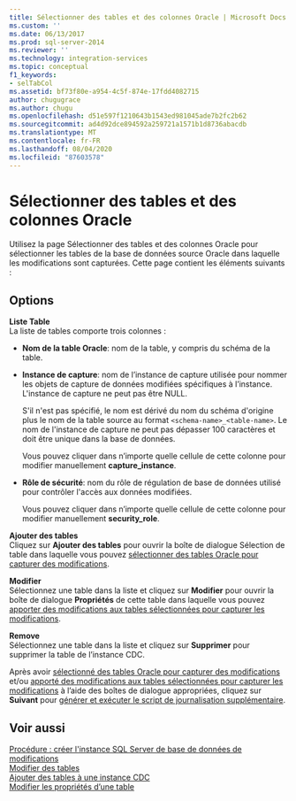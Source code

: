 ```yaml
---
title: Sélectionner des tables et des colonnes Oracle | Microsoft Docs
ms.custom: ''
ms.date: 06/13/2017
ms.prod: sql-server-2014
ms.reviewer: ''
ms.technology: integration-services
ms.topic: conceptual
f1_keywords:
- selTabCol
ms.assetid: bf73f80e-a954-4c5f-874e-17fdd4082715
author: chugugrace
ms.author: chugu
ms.openlocfilehash: d51e597f1210643b1543ed981045ade7b2fc2b62
ms.sourcegitcommit: ad4d92dce894592a259721a1571b1d8736abacdb
ms.translationtype: MT
ms.contentlocale: fr-FR
ms.lasthandoff: 08/04/2020
ms.locfileid: "87603578"
---
```

# <a name="select-oracle-tables-and-columns"></a>Sélectionner des tables et des colonnes Oracle
  Utilisez la page Sélectionner des tables et des colonnes Oracle pour sélectionner les tables de la base de données source Oracle dans laquelle les modifications sont capturées. Cette page contient les éléments suivants :  
  
## <a name="options"></a>Options  
 **Liste Table**  
 La liste de tables comporte trois colonnes :  
  
-   **Nom de la table Oracle**: nom de la table, y compris du schéma de la table.  
  
-   **Instance de capture**: nom de l’instance de capture utilisée pour nommer les objets de capture de données modifiées spécifiques à l’instance. L'instance de capture ne peut pas être NULL.  
  
     S'il n'est pas spécifié, le nom est dérivé du nom du schéma d'origine plus le nom de la table source au format `<schema-name>_<table-name>`. Le nom de l'instance de capture ne peut pas dépasser 100 caractères et doit être unique dans la base de données.  
  
     Vous pouvez cliquer dans n’importe quelle cellule de cette colonne pour modifier manuellement **capture_instance**.  
  
-   **Rôle de sécurité**: nom du rôle de régulation de base de données utilisé pour contrôler l'accès aux données modifiées.  
  
     Vous pouvez cliquer dans n’importe quelle cellule de cette colonne pour modifier manuellement **security_role**.  
  
 **Ajouter des tables**  
 Cliquez sur **Ajouter des tables** pour ouvrir la boîte de dialogue Sélection de table dans laquelle vous pouvez [sélectionner des tables Oracle pour capturer des modifications](select-oracle-tables-for-capturing-changes.md).  
  
 **Modifier**  
 Sélectionnez une table dans la liste et cliquez sur **Modifier** pour ouvrir la boîte de dialogue **Propriétés** de cette table dans laquelle vous pouvez [apporter des modifications aux tables sélectionnées pour capturer les modifications](make-changes-to-the-tables-selected-for-capturing-changes.md).  
  
 **Remove**  
 Sélectionnez une table dans la liste et cliquez sur **Supprimer** pour supprimer la table de l’instance CDC.  
  
 Après avoir [sélectionné des tables Oracle pour capturer des modifications](select-oracle-tables-for-capturing-changes.md) et/ou [apporté des modifications aux tables sélectionnées pour capturer les modifications](make-changes-to-the-tables-selected-for-capturing-changes.md) à l’aide des boîtes de dialogue appropriées, cliquez sur **Suivant** pour [générer et exécuter le script de journalisation supplémentaire](generate-and-run-the-supplemental-logging-script.md).  
  
## <a name="see-also"></a>Voir aussi  
 [Procédure : créer l'instance SQL Server de base de données de modifications](how-to-create-the-sql-server-change-database-instance.md)   
 [Modifier des tables](edit-tables.md)   
 [Ajouter des tables à une instance CDC](add-tables-to-a-cdc-instance.md)   
 [Modifier les propriétés d’une table](edit-the-table-properties.md)  
  
  
